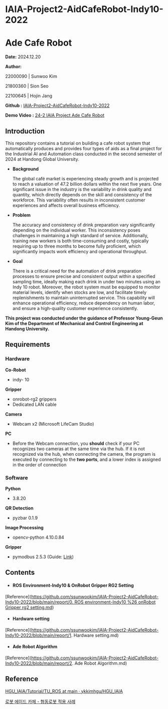 # IAIA-Project2-AidCafeRobot-Indy10-2022



# Ade Cafe Robot

**Date:** 2024.12.20

**Author:**

22000090 | Sunwoo Kim

21800360 | Sion Seo

22100645 | Hojin Jang

**Github :** [IAIA-Project2-AidCafeRobot-Indy10-2022](https://github.com/ssunwookim/IAIA-Project2-AidCafeRobot-Indy10-2022)

**Demo Video :** [24-2 IAIA Project Ade Cafe Robot ](https://www.youtube.com/watch?v=TiJDjN4B75o)



## Introduction

 This repository contains a tutorial on building a cafe robot system that automatically produces and provides four types of aids as a final project for the Industrial AI and Automation class conducted in the second semester of 2024 at Handong Global University.

- **Background**

   The global café market is experiencing steady growth and is projected to reach a valuation of 47.2 billion dollars within the next five years. One significant issue in the industry is the variability in drink quality and quantity, which directly depends on the skill and consistency of the workforce. This variability often results in inconsistent customer experiences and affects overall business efficiency.

- **Problem**

   The accuracy and consistency of drink preparation vary significantly depending on the individual worker. This inconsistency poses challenges in maintaining a high standard of service. Additionally, training new workers is both time-consuming and costly, typically requiring up to three months to become fully proficient, which significantly impacts work efficiency and operational throughput.

- **Goal** 

   There is a critical need for the automation of drink preparation processes to ensure precise and consistent output within a specified sampling time, ideally making each drink in under two minutes using an Indy 10 robot. Moreover, the robot system must be equipped to monitor material levels, identify when stocks are low, and facilitate timely replenishments to maintain uninterrupted service. This capability will enhance operational efficiency, reduce dependency on human labor, and ensure a high-quality customer experience consistently.



**This project was conducted under the guidance of Professor Young-Geun Kim of the Department of Mechanical and Control Engineering at Handong University.**



## Requirements

### Hardware

**Co-Robot**

- indy- 10

**Gripper**

- onrobot-rg2 grippers
- Dedicated LAN cable

**Camera**

- Webcam x2 (Microsoft LifeCam Studio)

**PC** 

- Before the Webcam connection, you **should** check if your PC recognizes two cameras at the same time via the hub. If it is not recognized via the hub, when connecting the camera,  the program is executed by connecting to the **two ports**, and a lower index  is assigned in the order of connection



### Software

**Python**

- 3.8.20

**QR Detection**

- pyzbar 0.1.9

**Image Processing**

- opencv-python 4.10.0.84

**Gripper**

- pymodbus 2.5.3 (Guide: [Link](https://github.com/takuya-ki/onrobot-rg))



## Contents

- #### ROS Environment-Indy10  & OnRobot Gripper RG2 Setting

[Reference]([https://github.com/ssunwookim/IAIA-Project2-AidCafeRobot-Indy10-2022/blob/main/report/0. ROS environment-Indy10 %26 onRobot Gripper rg2 setting.md](https://github.com/ssunwookim/IAIA-Project2-AidCafeRobot-Indy10-2022/blob/main/report/0.%20ROS%20environment-Indy10%20%26%20onRobot%20Gripper%20rg2%20setting.md))

- #### Hardware setting

[Reference](https://github.com/ssunwookim/IAIA-Project2-AidCafeRobot-Indy10-2022/blob/main/report/1. Hardware setting.md)

- #### Ade Robot Algorithm

[Reference](https://github.com/ssunwookim/IAIA-Project2-AidCafeRobot-Indy10-2022/blob/main/report/2. Ade Robot Algorithm.md)

## Reference

[HGU_IAIA/Tutorial/TU_ROS at main · ykkimhgu/HGU_IAIA](https://github.com/ykkimhgu/HGU_IAIA/tree/main/Tutorial/TU_ROS)

[로봇 에이드 카페 - 협동로봇 적용 사례](https://www.youtube.com/watch?v=ab3BU_RHz2c)
